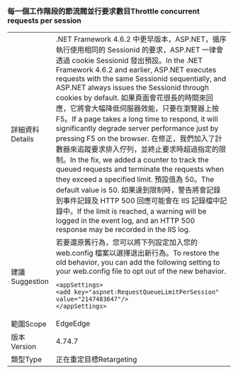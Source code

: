 ### <a name="throttle-concurrent-requests-per-session"></a><span data-ttu-id="346ba-101">每一個工作階段的節流閥並行要求數目</span><span class="sxs-lookup"><span data-stu-id="346ba-101">Throttle concurrent requests per session</span></span>

|   |   |
|---|---|
|<span data-ttu-id="346ba-102">詳細資料</span><span class="sxs-lookup"><span data-stu-id="346ba-102">Details</span></span>|<span data-ttu-id="346ba-103">.NET Framework 4.6.2 中更早版本，ASP.NET，循序執行使用相同的 Sessionid 的要求，ASP.NET 一律會透過 cookie Sessionid 發出預設。</span><span class="sxs-lookup"><span data-stu-id="346ba-103">In the .NET Framework 4.6.2 and earlier, ASP.NET executes requests with the same Sessionid sequentially, and ASP.NET always issues the Sessionid through cookies by default.</span></span> <span data-ttu-id="346ba-104">如果頁面會花很長的時間來回應，它將會大幅降低伺服器效能，只要在瀏覽器上按 F5。</span><span class="sxs-lookup"><span data-stu-id="346ba-104">If a page takes a long time to respond, it will significantly degrade server performance just by pressing F5 on the browser.</span></span> <span data-ttu-id="346ba-105">在修正，我們加入了計數器來追蹤要求排入佇列，並終止要求時超過指定的限制。</span><span class="sxs-lookup"><span data-stu-id="346ba-105">In the fix, we added a counter to track the queued requests and terminate the requests when they exceed a specified limit.</span></span> <span data-ttu-id="346ba-106">預設值為 50。</span><span class="sxs-lookup"><span data-stu-id="346ba-106">The default value is 50.</span></span> <span data-ttu-id="346ba-107">如果達到限制時，警告將會記錄到事件記錄及 HTTP 500 回應可能會在 IIS 記錄檔中記錄中。</span><span class="sxs-lookup"><span data-stu-id="346ba-107">If the limit is reached, a warning will be logged in the event log, and an HTTP 500 response may be recorded in the IIS log.</span></span>|
|<span data-ttu-id="346ba-108">建議</span><span class="sxs-lookup"><span data-stu-id="346ba-108">Suggestion</span></span>|<span data-ttu-id="346ba-109">若要還原舊行為，您可以將下列設定加入您的 web.config 檔案以選擇退出新行為。</span><span class="sxs-lookup"><span data-stu-id="346ba-109">To restore the old behavior, you can add the following setting to your web.config file to opt out of the new behavior.</span></span><pre><code class="language-xml">&lt;appSettings&gt;&#13;&#10;&lt;add key=&quot;aspnet:RequestQueueLimitPerSession&quot; value=&quot;2147483647&quot;/&gt;&#13;&#10;&lt;/appSettings&gt;&#13;&#10;</code></pre>|
|<span data-ttu-id="346ba-110">範圍</span><span class="sxs-lookup"><span data-stu-id="346ba-110">Scope</span></span>|<span data-ttu-id="346ba-111">Edge</span><span class="sxs-lookup"><span data-stu-id="346ba-111">Edge</span></span>|
|<span data-ttu-id="346ba-112">版本</span><span class="sxs-lookup"><span data-stu-id="346ba-112">Version</span></span>|<span data-ttu-id="346ba-113">4.7</span><span class="sxs-lookup"><span data-stu-id="346ba-113">4.7</span></span>|
|<span data-ttu-id="346ba-114">類型</span><span class="sxs-lookup"><span data-stu-id="346ba-114">Type</span></span>|<span data-ttu-id="346ba-115">正在重定目標</span><span class="sxs-lookup"><span data-stu-id="346ba-115">Retargeting</span></span>|

